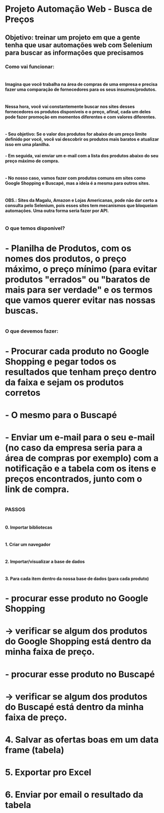 
# Projeto Automação Web - Busca de Preços

## Objetivo: treinar um projeto em que a gente tenha que usar automações web com Selenium para buscar as informações que precisamos

### Como vai funcionar:
# 
#### Imagina que você trabalha na área de compras de uma empresa e precisa fazer uma comparação de fornecedores para os seus insumos/produtos.
# 
#### Nessa hora, você vai constantemente buscar nos sites desses fornecedores os produtos disponíveis e o preço, afinal, cada um deles pode fazer promoção em momentos diferentes e com valores diferentes.
# 
#### - Seu objetivo: Se o valor dos produtos for abaixo de um preço limite definido por você, você vai descobrir os produtos mais baratos e atualizar isso em uma planilha.
#### - Em seguida, vai enviar um e-mail com a lista dos produtos abaixo do seu preço máximo de compra.
# 
#### - No nosso caso, vamos fazer com produtos comuns em sites como Google Shopping e Buscapé, mas a ideia é a mesma para outros sites.
# 
#### OBS.: Sites da Magalu, Amazon e Lojas Americanas, pode não dar certo a consulta pelo Selenium, pois esses sites tem mecanismos que bloqueiam automações. Uma outra forma seria fazer por API.
# 
### O que temos disponível?
# 
# - Planilha de Produtos, com os nomes dos produtos, o preço máximo, o preço mínimo (para evitar produtos "errados" ou "baratos de mais para ser verdade" e os termos que vamos querer evitar nas nossas buscas.
# 
### O que devemos fazer:
# 
# - Procurar cada produto no Google Shopping e pegar todos os resultados que tenham preço dentro da faixa e sejam os produtos corretos
# - O mesmo para o Buscapé
# - Enviar um e-mail para o seu e-mail (no caso da empresa seria para a área de compras por exemplo) com a notificação e a tabela com os itens e preços encontrados, junto com o link de compra.
# 
### PASSOS
# 
#### 0. Importar bibliotecas
# 
#### 1. Criar um navegador
# 
#### 2. Importar/visualizar a base de dados
# 
#### 3. Para cada item dentro da nossa base de dados (para cada produto)
# 
#     - procurar esse produto no Google Shopping
#         -> verificar se algum dos produtos do Google Shopping está dentro da minha faixa de preço.
#     - procurar esse produto no Buscapé
#         -> verificar se algum dos produtos do Buscapé está dentro da minha faixa de preço.
#         
# 
# 4. Salvar as ofertas boas em um data frame (tabela)
# 
# 5. Exportar pro Excel
# 
# 6. Enviar por email o resultado da tabela
